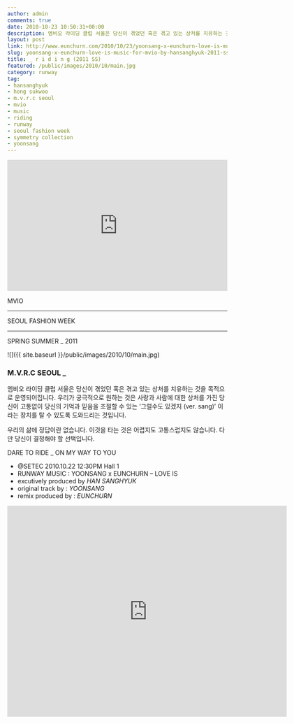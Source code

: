 ```yaml
---
author: admin
comments: true
date: 2010-10-23 10:50:31+00:00
description: 엠비오 라이딩 클럽 서울은 당신이 겪었던 혹은 겪고 있는 상처를 치유하는 것을 목적으로 운영되어집니다. 우리가 궁극적으로 원하는 것은 사랑과 사람에 대한 상처를 가진 당신이 고통없이 당신의 기억과 믿음을 조절할 수 있는 ‘그럴수도 있겠지 (ver. sang)’ 이라는 장치를 탈 수 있도록 도와드리는 것입니다. 우리의 삶에 정답이란 없습니다. 이것을 타는 것은 어렵지도 고통스럽지도 않습니다. 다만 당신이 결정해야 할 선택입니다. SEOUL FASHION WEEK MVIO by HAN SANGHYUK 2011 Spring Summer Collection - SYMMETRY Collection _ R I D I N G
layout: post
link: http://www.eunchurn.com/2010/10/23/yoonsang-x-eunchurn-love-is-music-for-mvio-by-hansanghyuk-2011-ss-collection/
slug: yoonsang-x-eunchurn-love-is-music-for-mvio-by-hansanghyuk-2011-ss-collection
title: _ r i d i n g (2011 SS)
featured: /public/images/2010/10/main.jpg
category: runway
tag:
- hansanghyuk
- hong sukwoo
- m.v.r.c seoul
- mvio
- music
- riding
- runway
- seoul fashion week
- symmetry collection
- yoonsang
---
```


<iframe width="100%" height="300" scrolling="no" frameborder="no" src="https://w.soundcloud.com/player/?url=https%3A//api.soundcloud.com/tracks/6339183&amp;color=%23ff5500&amp;auto_play=false&amp;hide_related=false&amp;show_comments=true&amp;show_user=true&amp;show_reposts=false&amp;show_teaser=true&amp;visual=true"></iframe>

MVIO
___
SEOUL FASHION WEEK
___

SPRING SUMMER _ 2011

![]({{ site.baseurl }}/public/images/2010/10/main.jpg)

### M.V.R.C SEOUL _
엠비오 라이딩 클럽 서울은
당신이 겪었던 혹은 겪고 있는 상처를 치유하는 것을 목적으로 운영되어집니다.
우리가 궁극적으로 원하는 것은 사랑과 사람에 대한 상처를 가진 당신이
고통없이 당신의 기억과 믿음을 조절할 수 있는 ‘그럴수도 있겠지 (ver. sang)’ 이라는 장치를 탈 수 있도록 도와드리는 것입니다.

우리의 삶에 정답이란 없습니다.
이것을 타는 것은 어렵지도 고통스럽지도 않습니다.
다만 당신이 결정해야 할 선택입니다.

DARE TO RIDE _ ON MY WAY TO YOU

- @SETEC 2010.10.22 12:30PM Hall 1
- RUNWAY MUSIC : YOONSANG x EUNCHURN – LOVE IS
- excutively produced by *HAN SANGHYUK*
- original track by : *YOONSANG*
- remix produced by : *EUNCHURN*



<iframe src="https://player.vimeo.com/video/34570776" width="640" height="483" frameborder="0" webkitallowfullscreen mozallowfullscreen allowfullscreen></iframe>




